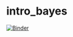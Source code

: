 # intro_bayes

[![Binder](https://mybinder.org/badge_logo.svg)](https://mybinder.org/v2/gh/saint-germain/intro_bayes/master)
